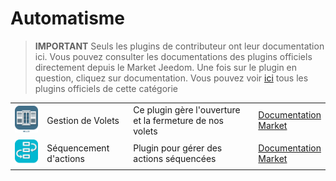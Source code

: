 
# Automatisme


>**IMPORTANT**
>Seuls les plugins de contributeur ont leur documentation ici. Vous pouvez consulter les documentations des plugins officiels directement depuis le Market Jeedom. Une fois sur le plugin en question, cliquez sur documentation.
>Vous pouvez voir [ici](https://market.jeedom.com/index.php?v=d&p=market&type=plugin&categorie=automatisation) tous les plugins officiels de cette catégorie


| | | | |
|--- | --- | --- | ---|
|<img src="Volets/Volets_icon.png" class="pluginLogo" width="100" />|Gestion de Volets|Ce plugin gère l'ouverture et la fermeture de nos volets|[Documentation](https://mika-nt28.github.io/Documentations/Volets/fr_FR/)<br/>[Market](https://market.jeedom.com/index.php?v=d&p=market_display&id=2612)|
|<img src="sequencing/sequencing_icon.png" class="pluginLogo" width="100" />|Séquencement d'actions|Plugin pour gérer des actions séquencées|[Documentation](https://agp42.github.io/sequencing/fr_FR/)<br/>[Market](https://market.jeedom.com/index.php?v=d&p=market_display&id=3982)|
